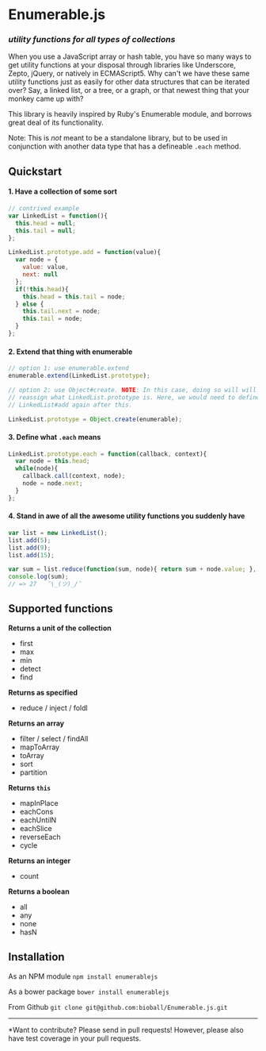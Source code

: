 Enumerable.js
=============

### *utility functions for all types of collections*

When you use a JavaScript array or hash table, you have so many ways to get utility functions at your disposal through libraries like Underscore, Zepto, jQuery, or natively in ECMAScript5. Why can't we have these same utility functions just as easily for other data structures that can be iterated over? Say, a linked list, or a tree, or a graph, or that newest thing that your monkey came up with?

This library is heavily inspired by Ruby's Enumerable module, and borrows great deal of its functionality.

Note: This is *not* meant to be a standalone library, but to be used in conjunction with another data type that has a defineable `.each` method.

Quickstart
----------

#### 1. Have a collection of some sort

```` js
// contrived example
var LinkedList = function(){
  this.head = null;
  this.tail = null;
};

LinkedList.prototype.add = function(value){
  var node = {
    value: value,
    next: null
  };
  if(!this.head){
    this.head = this.tail = node;
  } else {
    this.tail.next = node;
    this.tail = node;
  }
};

````

#### 2. Extend that thing with enumerable

```` js
// option 1: use enumerable.extend
enumerable.extend(LinkedList.prototype);

// option 2: use Object#create. NOTE: In this case, doing so will will completely 
// reassign what LinkedList.prototype is. Here, we would need to define 
// LinkedList#add again after this.

LinkedList.prototype = Object.create(enumerable);
````

#### 3. Define what `.each` means

```` js
LinkedList.prototype.each = function(callback, context){
  var node = this.head;
  while(node){
    callback.call(context, node);
    node = node.next;
  }
};
````

#### 4. Stand in awe of all the awesome utility functions you suddenly have

```` js
var list = new LinkedList();
list.add(5);
list.add(9);
list.add(15);

var sum = list.reduce(function(sum, node){ return sum + node.value; }, 0);
console.log(sum);
// => 27   ¯\_(ツ)_/¯
````

Supported functions
-------------------

**Returns a unit of the collection**
* first
* max
* min
* detect
* find

**Returns as specified**
* reduce / inject / foldl

**Returns an array**
* filter / select / findAll
* mapToArray
* toArray
* sort
* partition

**Returns `this`**
* mapInPlace
* eachCons
* eachUntilN
* eachSlice
* reverseEach
* cycle

**Returns an integer**
* count

**Returns a boolean**
* all
* any
* none
* hasN

Installation
------------

As an NPM module
`npm install enumerablejs`

As a bower package
`bower install enumerablejs`

From Github
`git clone git@github.com:bioball/Enumerable.js.git`

---

*Want to contribute? Please send in pull requests! However, please also have test coverage in your pull requests.